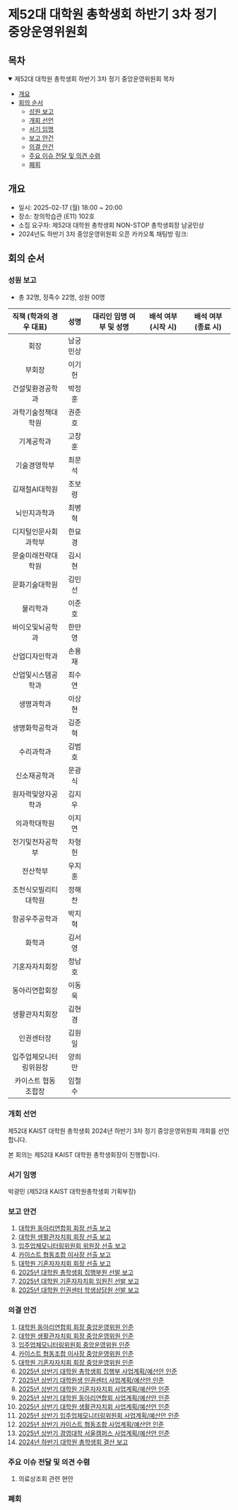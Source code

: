 제52대 대학원 총학생회 하반기 3차 정기 중앙운영위원회 
===

## 목차

<details open>
<summary>제52대 대학원 총학생회 하반기 3차 정기 중앙운영위원회 목차</summary>
  
- [개요](#개요) 
- [회의 순서](#회의-순서) 
	- [성원 보고](#성원-보고) 
	- [개회 선언](#개회-선언) 
	- [서기 임명](#서기-임명) 
	- [보고 안건](#보고-안건) 
	- [의결 안건](#의결-안건) 
	- [주요 이슈 전달 및 의견 수렴](#주요-이슈-전달-및-의견-수렴) 
	- [폐회](#폐회) 
</details>

## 개요 
- 일시: 2025-02-17 (월) 18:00 ~ 20:00
- 장소: 창의학습관 (E11) 102호 
- 소집 요구자: 제52대 대학원 총학생회 NON-STOP 총학생회장 남궁민상
- 2024년도 하반기 3차 중앙운영위원회 오픈 카카오톡 채팅방 링크: 

## 회의 순서
### 성원 보고
- 총 32명, 정족수 22명, 성원 00명

| 직책 (학과의 경우 대표) | 성명 | 대리인 임명 여부 및 성명 | 배석 여부 (시작 시) | 배석 여부 (종료 시) |
|:---:|:---:|:---:|:---:|:---:|
| 회장 | 남궁민상 |   |    |   |
| 부회장 | 이기헌 |   |    |   |
| 건설및환경공학과 | 박정훈 |   |    |   |
| 과학기술정책대학원 | 권준호 |   |    |   |
| 기계공학과 | 고창훈 |   |    |   |
| 기술경영학부 | 최문석 |   |    |   |
| 김재철AI대학원 | 조보령 |   |    |   |
| 뇌인지과학과 | 최병혁 |   |    |   |
| 디지털인문사회과학부 | 한묘경 |   |    |   |
| 문술미래전략대학원 | 김시현 |   |    |   |
| 문화기술대학원 | 김민선 |   |    |   |
| 물리학과 | 이준호 |   |    |   |
| 바이오및뇌공학과 | 한만영 |   |    |   |
| 산업디자인학과 | 손용재 |   |    |   |
| 산업및시스템공학과 | 최수연 |   |    |   |
| 생명과학과 | 이상현 |   |    |   |
| 생명화학공학과 | 김준혁 |   |    |   |
| 수리과학과 | 김범호 |   |    |   |
| 신소재공학과 | 문광식 |   |    |   |
| 원자력및양자공학과 | 김지우 |   |    |   |
| 의과학대학원 | 이지연 |   |    |   |
| 전기및전자공학부 | 차형헌 |   |    |   |
| 전산학부 | 우지훈 |   |    |   |
| 조천식모빌리티대학원 | 정해찬 |   |    |   |
| 항공우주공학과 | 박지혁 |   |    |   |
| 화학과 | 김서영 |   |    |   |
| 기혼자자치회장 | 정남호 |   |    |   |
| 동아리연합회장 | 이동욱 |   |    |   |
| 생활관자치회장 | 김현경 |   |    |   |
| 인권센터장 | 김원일 |   |    |   |
| 입주업체모니터링위원장 | 양희만 |   |    |   |
| 카이스트 협동조합장 | 임철수 |   |    |   |

### 개회 선언
제52대 KAIST 대학원 총학생회 2024년 하반기 3차 정기 중앙운영위원회 개회를 선언합니다. 

본 회의는 제52대 KAIST 대학원 총학생회장이 진행합니다.

### 서기 임명
박광민 (제52대 KAIST 대학원총학생회 기획부장)

### 보고 안건
1. [대학원 동아리연합회 회장 선출 보고](보고안건/동연_선출보고.md)
2. [대학원 생활관자치회 회장 선출 보고](보고안건/생자회_선출보고.md)
3. [입주업체모니터링위원회 위원장 선출 보고](보고안건/입모위_선출보고.md)
4. [카이스트 협동조합 이사장 선출 보고](보고안건/협동조합_선출보고.md)
5. [대학원 기혼자자치회 회장 선출 보고](보고안건/기자회_선출보고.md)
6. [2025년 대학원 총학생회 집행부원 선발 보고](보고안건/원총_집행부.md)
7. [2025년 대학원 기혼자자치회 임원진 선발 보고](보고안건/기자회_임원진.md)
8. [2025년 대학원 인권센터 학생상담원 선발 보고](보고안건/인권센터_학생상담원.md)

### 의결 안건
1. [대학원 동아리연합회 회장 중앙운영위원 인준](의결안건/동연/동연_중운위원.md) 
2. [대학원 생활관자치회 회장 중앙운영위원 인준](의결안건/생자회/생자회_중운위원.md)
3. [입주업체모니터링위원회 중앙운영위원 인준](의결안건/입모위/입모위_중운위원.md)
4. [카이스트 협동조합 이사장 중앙운영위원 인준](의결안건/협동조합/협동조합_중운위원.md)
5. [대학원 기혼자자치회 회장 중앙운영위원 인준](의결안건/기자회/기자회_중운위원.md)
6. [2025년 상반기 대학원 총학생회 집행부 사업계획/예산안 인준](의결안건/원총/원총_사업계획.md)
7. [2025년 상반기 대학원생 인권센터 사업계획/예산안 인준](의결안건/인권센터/인권센터_사업계획.md) 
8. [2025년 상반기 대학원 기혼자자치회 사업계획/예산안 인준](의결안건/기자회/기자회_사업계획.md) 
9. [2025년 상반기 대학원 동아리연합회 사업계획/예산안 인준](의결안건/동연/동연_사업계획.md) 
10. [2025년 상반기 대학원 생활관자치회 사업계획/예산안 인준](의결안건/생자회/생자회_사업계획.md)
11. [2025년 상반기 입주업체모니터링위원회 사업계획/예산안 인준](의결안건/입모위/입모위_사업계획.md)
12. [2025년 상반기 카이스트 협동조합 사업계획/예산안 인준](의결안건/협동조합/협동조합_사업계획.md)
13. [2025년 상반기 경영대학 서울캠퍼스 사업계획/예산안 인준](의결안건/경영대학/경영대학_사업계획.md)
14. [2024년 하반기 대학원 총학생회 결산 보고](의결안건/하반기총학생회결산.md)

### 주요 이슈 전달 및 의견 수렴
1. 의료상조회 관련 현안

### 폐회

